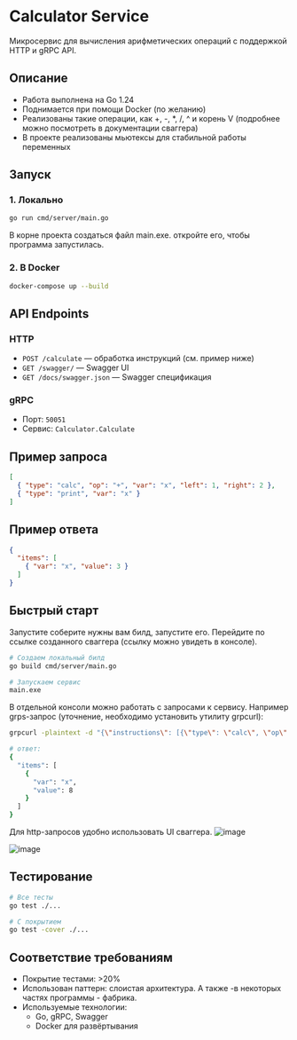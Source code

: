  # Calculator Service

Микросервис для вычисления арифметических операций с поддержкой HTTP и gRPC API.

## **Описание**
- Работа выполнена на Go 1.24
- Поднимается при помощи Docker (по желанию)
- Реализованы такие операции, как +, -, *, /, ^ и корень V (подробнее можно посмотреть в документации сваггера)
- В проекте реализованы мьютексы для стабильной работы переменных

## **Запуск**
### 1. Локально
```bash
go run cmd/server/main.go
```
В корне проекта создаться файл main.exe. откройте его, чтобы программа запустилась.

### 2. В Docker
```bash
docker-compose up --build
```

## **API Endpoints**
### HTTP
- `POST /calculate` — обработка инструкций (см. пример ниже)
- `GET /swagger/` — Swagger UI
- `GET /docs/swagger.json` — Swagger спецификация

### gRPC
- Порт: `50051`
- Сервис: `Calculator.Calculate`

## **Пример запроса**
```json
[
  { "type": "calc", "op": "+", "var": "x", "left": 1, "right": 2 },
  { "type": "print", "var": "x" }
]
```

## **Пример ответа**
```json
{
  "items": [
    { "var": "x", "value": 3 }
  ]
}
```

## **Быстрый старт**
Запустите соберите нужны вам билд, запустите его. Перейдите по ссылке созданного сваггера (ссылку можно увидеть в консоле).
```bash
# Создаем локальный билд
go build cmd/server/main.go

# Запускаем сервис
main.exe
```

В отдельной консоли можно работать с запросами к сервису. Например grps-запрос (уточнение, необходимо установить утилиту grpcurl):
```bash
grpcurl -plaintext -d "{\"instructions\": [{\"type\": \"calc\", \"op\": \"+\", \"var\": \"x\", \"left_num\": 5, \"right_num\": 3}, {\"type\": \"print\", \"var\": \"x\"}]}" localhost:50051 api.Calculator/Calculate

# ответ:
{
  "items": [
    {
      "var": "x",
      "value": 8
    }
  ]
}
```

Для http-запросов удобно использовать UI сваггера.
![image](https://github.com/user-attachments/assets/1d88ded6-e4db-472f-bd3d-f56d31e1f39a)

![image](https://github.com/user-attachments/assets/1fcafb45-95c4-40bc-80a4-7c67d8a34205)

## **Тестирование**
```bash
# Все тесты
go test ./...

# С покрытием
go test -cover ./...
```

## **Соответствие требованиям**
- Покрытие тестами: >20%
- Использован паттерн: слоистая архитектура. А также -в некоторых частях программы - фабрика.
- Используемые технологии:
  - Go, gRPC, Swagger
  - Docker для развёртывания
